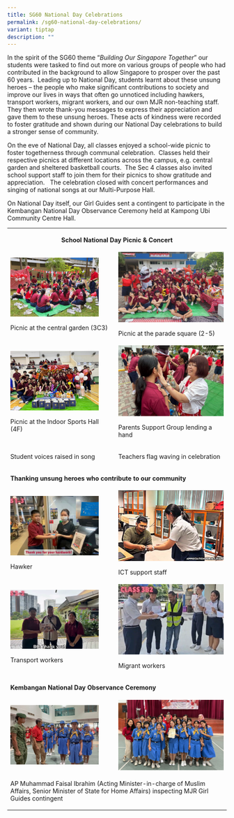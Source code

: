 ```yaml
---
title: SG60 National Day Celebrations
permalink: /sg60-national-day-celebrations/
variant: tiptap
description: ""
---
```

<p>In the spirit of the SG60 theme “<em>Building Our Singapore Together</em>”
our students were tasked to find out more on various groups of people who
had contributed in the background to allow Singapore to prosper over the
past 60 years. &nbsp;Leading up to National Day, students learnt about
these unsung heroes – the people who make significant contributions to
society and improve our lives in ways that often go unnoticed including
hawkers, transport workers, migrant workers, and our own MJR non-teaching
staff. They then wrote thank-you messages to express their appreciation
and gave them to these unsung heroes. These acts of kindness were recorded
to foster gratitude and shown during our National Day celebrations to build
a stronger sense of community.</p>
<p>On the eve of National Day, all classes enjoyed a school-wide picnic to
foster togetherness through communal celebration. &nbsp;Classes held their
respective picnics at different locations across the campus, e.g. central
garden and sheltered basketball courts.&nbsp; The Sec 4 classes also invited
school support staff to join them for their picnics to show gratitude and
appreciation. &nbsp;&nbsp;The celebration closed with concert performances
and singing of national songs at our Multi-Purpose Hall.</p>
<p>On National Day itself, our Girl Guides sent a contingent to participate
in the Kembangan National Day Observance Ceremony held at Kampong Ubi Community
Centre Hall.</p>
<table style="minWidth: 50px">
<colgroup>
<col>
<col>
</colgroup>
<tbody>
<tr>
<th rowspan="1" colspan="2">
<p><strong>School National Day Picnic &amp; Concert</strong>
</p>
</th>
</tr>
<tr>
<td rowspan="1" colspan="1">
<div class="isomer-image-wrapper">
<img style="width: 87%;" height="auto" width="100%" alt="" src="/images/Spotlight/2025 SG60/Picnic_1.jpg">
</div>
<p>Picnic at the central garden (3C3)</p>
</td>
<td rowspan="1" colspan="1">
<div class="isomer-image-wrapper">
<img style="width: 100%" height="auto" width="100%" alt="" src="/images/Spotlight/2025 SG60/Picnic_2.jpg">
</div>
<p>Picnic at the parade square (2-5)</p>
</td>
</tr>
<tr>
<td rowspan="1" colspan="1">
<div class="isomer-image-wrapper">
<img style="width: 87%;" height="auto" width="100%" alt="" src="/images/Spotlight/2025 SG60/Picnic_3.jpg">
</div>
<p>Picnic at the Indoor Sports Hall (4F)</p>
</td>
<td rowspan="1" colspan="1">
<div class="isomer-image-wrapper">
<img style="width: 100%" height="auto" width="100%" alt="" src="/images/Spotlight/2025 SG60/Picnic_4.jpg">
</div>
<p>Parents Support Group lending a hand</p>
</td>
</tr>
<tr>
<td rowspan="1" colspan="1">
<p></p>
<p>Student voices raised in song</p>
</td>
<td rowspan="1" colspan="1">
<p></p>
<p>Teachers flag waving in celebration</p>
</td>
</tr>
<tr>
<td rowspan="1" colspan="2">
<p><strong>Thanking unsung heroes who contribute to our community</strong>
</p>
</td>
</tr>
<tr>
<td rowspan="1" colspan="1">
<div class="isomer-image-wrapper">
<img style="width: 87%;" height="auto" width="100%" alt="" src="/images/Spotlight/2025 SG60/Unsung_heroes_1__canteen_stallholder_.png">
</div>
<p>Hawker</p>
</td>
<td rowspan="1" colspan="1">
<div class="isomer-image-wrapper">
<img style="width: 100%" height="auto" width="100%" alt="" src="/images/Spotlight/2025 SG60/Unsung_heroes_2__ICT_staff_.png">
</div>
<p>ICT support staff</p>
</td>
</tr>
<tr>
<td rowspan="1" colspan="1">
<div class="isomer-image-wrapper">
<img style="width: 87%;" height="auto" width="100%" alt="" src="/images/Spotlight/2025 SG60/Unsung_heroes_3__transport_.png">
</div>
<p>Transport workers</p>
</td>
<td rowspan="1" colspan="1">
<div class="isomer-image-wrapper">
<img style="width: 100%" height="auto" width="100%" alt="" src="/images/Spotlight/2025 SG60/Unsung_heroes_4__migrant_workers_.png">
</div>
<p>Migrant workers</p>
</td>
</tr>
<tr>
<td rowspan="1" colspan="2">
<p><strong>Kembangan National Day Observance Ceremony</strong>
</p>
</td>
</tr>
<tr>
<td rowspan="1" colspan="1">
<div class="isomer-image-wrapper">
<img style="width: 87%;" height="auto" width="100%" alt="" src="/images/Spotlight/2025 SG60/kembangan1.jpg">
</div>
</td>
<td rowspan="1" colspan="1">
<div class="isomer-image-wrapper">
<img style="width: 100%" height="auto" width="100%" alt="" src="/images/Spotlight/2025 SG60/kembangan2.jpg">
</div>
</td>
</tr>
<tr>
<td rowspan="1" colspan="2">
<p>AP Muhammad Faisal Ibrahim (Acting Minister-in-charge of Muslim Affairs,
Senior Minister of State for Home Affairs) inspecting MJR Girl Guides contingent</p>
</td>
</tr>
</tbody>
</table>
<p></p>